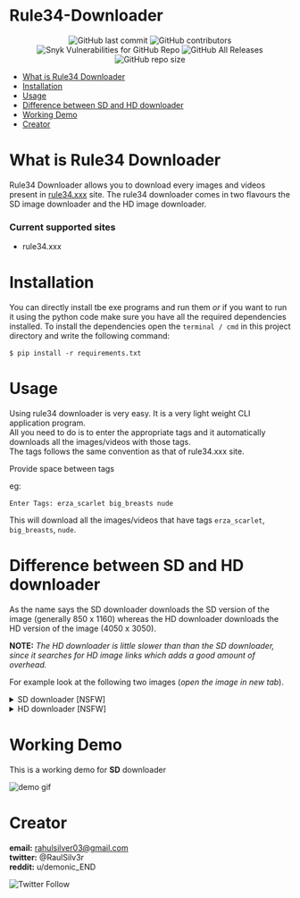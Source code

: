 # Rule34-Downloader


<p align="center">
 <img alt="GitHub last commit" src="https://img.shields.io/github/last-commit/RaulS963/Rule34-Downloader"> 
 <img alt="GitHub contributors" src="https://img.shields.io/github/contributors/RaulS963/Rule34-Downloader">
 <img alt="Snyk Vulnerabilities for GitHub Repo" src="https://img.shields.io/snyk/vulnerabilities/github/RaulS963/Rule34-Downloader">
 <img alt="GitHub All Releases" src="https://img.shields.io/github/downloads/RaulS963/Rule34-Downloader/total">
 <img alt="GitHub repo size" src="https://img.shields.io/github/repo-size/RaulS963/Rule34-Downloader">
</p>

* [What is Rule34 Downloader](#what-is-rule34-downloader)
* [Installation](#installation)
* [Usage](#usage)
* [Difference between SD and HD downloader](#difference-between-sd-and-hd-downloader)
* [Working Demo](#working-demo)
* [Creator](#creator)


# What is Rule34 Downloader
Rule34 Downloader allows you to download every images and videos present in [rule34.xxx](https://rule34.xxx) site. The rule34 downloader comes in two flavours the SD image downloader and the HD image downloader.

### Current supported sites
  * rule34.xxx

# Installation
You can directly install tbe exe programs and run them _or_ if you want to run it using the python code make sure you have all the required dependencies installed. To install the dependencies open the ```terminal / cmd``` in this project directory and write the following command:
```
$ pip install -r requirements.txt
```
# Usage
Using rule34 downloader is very easy. It is a very light weight CLI application program.  
All you need to do is to enter the appropriate tags and it automatically downloads all the images/videos with those tags.  
The tags follows the same convention as that of rule34.xxx site.

Provide space between tags

eg:
```
Enter Tags: erza_scarlet big_breasts nude
```
This will download all the images/videos that have tags  ```erza_scarlet```, ```big_breasts```, ```nude```. 

# Difference between SD and HD downloader
As the name says the SD downloader downloads the SD version of the image (generally 850 x 1160) whereas the HD downloader downloads the HD version of the image (4050 x 3050).  

__NOTE:__ _The HD downloader is little slower than than the SD downloader, since it searches for HD image links which adds a good amount of overhead._

For example look at the following two images (_open the image in new tab_).
<details>
 <summary>SD downloader [NSFW] </summary>
 <p>
   <img src="imgs/r34-img2-sd.jpg" />  
 </p>
</details>

<details>
 <summary>HD downloader [NSFW] </summary>
 <p>
   <img src="imgs/r34-img2-hd.jpeg" />  
 </p>
</details>

# Working Demo
This is a working demo for __SD__ downloader  

![demo gif](imgs/r34.gif)

# Creator
__email:__ rahulsilver03@gmail.com  
__twitter:__ @RaulSilv3r  
__reddit:__ u/demonic_END

 <img alt="Twitter Follow" src="https://img.shields.io/twitter/follow/RaulSilv3r?style=social">

